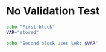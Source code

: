 # No Validation Test

```bash
echo "First block"
VAR="stored"
```

```bash
echo "Second block uses VAR: $VAR"
```